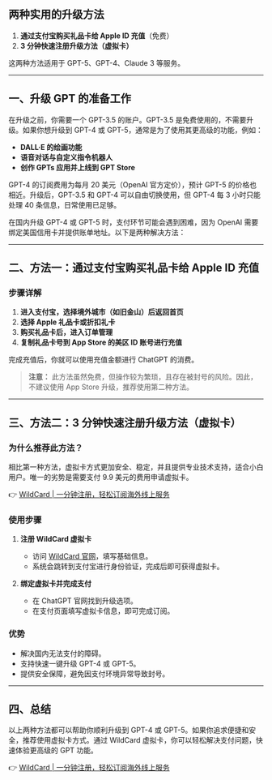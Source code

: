 ## 两种实用的升级方法

1. **通过支付宝购买礼品卡给 Apple ID 充值**（免费）
2. **3 分钟快速注册升级方法（虚拟卡）**

这两种方法适用于 GPT-5、GPT-4、Claude 3 等服务。

---

## 一、升级 GPT 的准备工作

在升级之前，你需要一个 GPT-3.5 的账户。GPT-3.5 是免费使用的，不需要升级。如果你想升级到 GPT-4 或 GPT-5，通常是为了使用其更高级的功能，例如：

- **DALL·E 的绘画功能**
- **语音对话与自定义指令机器人**
- **创作 GPTs 应用并上线到 GPT Store**

GPT-4 的订阅费用为每月 20 美元（OpenAI 官方定价），预计 GPT-5 的价格也相近。升级后，GPT-3.5 和 GPT-4 可以自由切换使用，但 GPT-4 每 3 小时只能处理 40 条信息，日常使用已足够。

在国内升级 GPT-4 或 GPT-5 时，支付环节可能会遇到困难，因为 OpenAI 需要绑定美国信用卡并提供账单地址。以下是两种解决方法：

---

## 二、方法一：通过支付宝购买礼品卡给 Apple ID 充值

### 步骤详解

1. **进入支付宝，选择境外城市（如旧金山）后返回首页**
2. **选择 Apple 礼品卡或折扣礼卡**
3. **购买礼品卡后，进入订单管理**
4. **复制礼品卡号到 App Store 的美区 ID 账号进行充值**

完成充值后，你就可以使用充值金额进行 ChatGPT 的消费。

> **注意：** 此方法虽然免费，但操作较为繁琐，且存在被封号的风险。因此，不建议使用 App Store 升级，推荐使用第二种方法。

---

## 三、方法二：3 分钟快速注册升级方法（虚拟卡）

### 为什么推荐此方法？

相比第一种方法，虚拟卡方式更加安全、稳定，并且提供专业技术支持，适合小白用户。唯一的劣势是需要支付 9.9 美元的费用申请虚拟卡。

👉 [WildCard | 一分钟注册，轻松订阅海外线上服务](https://bit.ly/bewildcard)

### 使用步骤

1. **注册 WildCard 虚拟卡**
   - 访问 [WildCard 官网](https://bit.ly/bewildcard)，填写基础信息。
   - 系统会跳转到支付宝进行身份验证，完成后即可获得虚拟卡。

2. **绑定虚拟卡并完成支付**
   - 在 ChatGPT 官网找到升级选项。
   - 在支付页面填写虚拟卡信息，即可完成订阅。

### 优势

- 解决国内无法支付的障碍。
- 支持快速一键升级 GPT-4 或 GPT-5。
- 提供安全保障，避免因支付环境异常导致封号。

---

## 四、总结

以上两种方法都可以帮助你顺利升级到 GPT-4 或 GPT-5。如果你追求便捷和安全，推荐使用虚拟卡方式。通过 WildCard 虚拟卡，你可以轻松解决支付问题，快速体验更高级的 GPT 功能。

👉 [WildCard | 一分钟注册，轻松订阅海外线上服务](https://bit.ly/bewildcard)